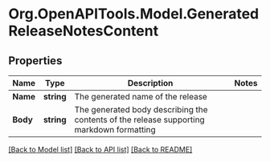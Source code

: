 # Org.OpenAPITools.Model.GeneratedReleaseNotesContent

## Properties

Name | Type | Description | Notes
------------ | ------------- | ------------- | -------------
**Name** | **string** | The generated name of the release | 
**Body** | **string** | The generated body describing the contents of the release supporting markdown formatting | 

[[Back to Model list]](../README.md#documentation-for-models) [[Back to API list]](../README.md#documentation-for-api-endpoints) [[Back to README]](../README.md)

